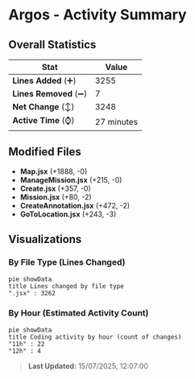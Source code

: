 # Argos - Activity Summary 

## Overall Statistics

| Stat                   | Value                                                             |
| ---------------------- | ----------------------------------------------------------------- |
| **Lines Added** (➕)   | 3255                                          |
| **Lines Removed** (➖) | 7                                        |
| **Net Change** (↕)    | 3248                |
| **Active Time** (⌚)   | 27 minutes |


## Modified Files
- **Map.jsx** (+1888, -0)
- **ManageMission.jsx** (+215, -0)
- **Create.jsx** (+357, -0)
- **Mission.jsx** (+80, -2)
- **CreateAnnotation.jsx** (+472, -2)
- **GoToLocation.jsx** (+243, -3)

## Visualizations

### By File Type (Lines Changed)

```mermaid
pie showData
title Lines changed by file type
".jsx" : 3262
```

### By Hour (Estimated Activity Count)

```mermaid
pie showData
title Coding activity by hour (count of changes)
"11h" : 22
"12h" : 4
```


> **Last Updated:** 15/07/2025, 12:07:00